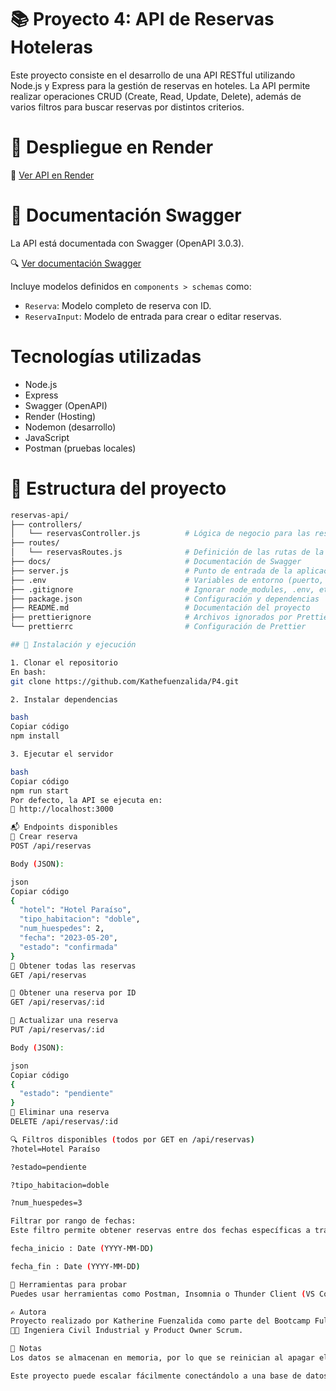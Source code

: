 # 📚 Proyecto 4: API de Reservas Hoteleras

Este proyecto consiste en el desarrollo de una API RESTful utilizando Node.js y Express para la gestión de reservas en hoteles. La API permite realizar operaciones CRUD (Create, Read, Update, Delete), además de varios filtros para buscar reservas por distintos criterios.

# 🚀 Despliegue en Render

🔗 [Ver API en Render](https://p4-ya0f.onrender.com/)

# 📄 Documentación Swagger

La API está documentada con Swagger (OpenAPI 3.0.3).

🔍 [Ver documentación Swagger](https://p4-ya0f.onrender.com/api-docs)

Incluye modelos definidos en `components > schemas` como:
- `Reserva`: Modelo completo de reserva con ID.
- `ReservaInput`: Modelo de entrada para crear o editar reservas.

# Tecnologías utilizadas

- Node.js  
- Express 
- Swagger (OpenAPI)
- Render (Hosting) 
- Nodemon (desarrollo)  
- JavaScript
- Postman (pruebas locales)

# 📁 Estructura del proyecto

```bash
reservas-api/
├── controllers/
│   └── reservasController.js          # Lógica de negocio para las reservas
├── routes/
│   └── reservasRoutes.js              # Definición de las rutas de la API
├── docs/                              # Documentación de Swagger
├── server.js                          # Punto de entrada de la aplicación
├── .env                               # Variables de entorno (puerto, etc.)
├── .gitignore                         # Ignorar node_modules, .env, etc.
├── package.json                       # Configuración y dependencias
├── README.md                          # Documentación del proyecto
├── prettierignore                     # Archivos ignorados por Prettier
└── prettierrc                         # Configuración de Prettier

## 🔌 Instalación y ejecución

1. Clonar el repositorio  
En bash:
git clone https://github.com/Kathefuenzalida/P4.git

2. Instalar dependencias

bash
Copiar código
npm install

3. Ejecutar el servidor

bash
Copiar código
npm run start
Por defecto, la API se ejecuta en:
📍 http://localhost:3000

📬 Endpoints disponibles
📍 Crear reserva
POST /api/reservas

Body (JSON):

json
Copiar código
{
  "hotel": "Hotel Paraíso",
  "tipo_habitacion": "doble",
  "num_huespedes": 2,
  "fecha": "2023-05-20",
  "estado": "confirmada"
}
📍 Obtener todas las reservas
GET /api/reservas

📍 Obtener una reserva por ID
GET /api/reservas/:id

📍 Actualizar una reserva
PUT /api/reservas/:id

Body (JSON):

json
Copiar código
{
  "estado": "pendiente"
}
📍 Eliminar una reserva
DELETE /api/reservas/:id

🔍 Filtros disponibles (todos por GET en /api/reservas)
?hotel=Hotel Paraíso

?estado=pendiente

?tipo_habitacion=doble

?num_huespedes=3

Filtrar por rango de fechas: 
Este filtro permite obtener reservas entre dos fechas específicas a través de los parámetros: 

fecha_inicio : Date (YYYY-MM-DD)

fecha_fin : Date (YYYY-MM-DD)

🧪 Herramientas para probar
Puedes usar herramientas como Postman, Insomnia o Thunder Client (VS Code) para realizar peticiones a la API.

✍️ Autora
Proyecto realizado por Katherine Fuenzalida como parte del Bootcamp Fullstack 2025.
👩‍💻 Ingeniera Civil Industrial y Product Owner Scrum.

📝 Notas
Los datos se almacenan en memoria, por lo que se reinician al apagar el servidor.

Este proyecto puede escalar fácilmente conectándolo a una base de datos como MongoDB. Las evidencias de ejecución de endpoints se encuentran en la carpeta docs del proyecto P4. 
